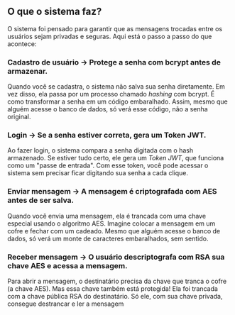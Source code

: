 ## O que o sistema faz?

O sistema foi pensado para garantir que as mensagens trocadas entre os usuários sejam privadas e seguras. Aqui está o passo a passo do que acontece:  

### **Cadastro de usuário → Protege a senha com bcrypt antes de armazenar.**  
Quando você se cadastra, o sistema não salva sua senha diretamente. Em vez disso, ela passa por um processo chamado *hashing* com bcrypt. É como transformar a senha em um código embaralhado. Assim, mesmo que alguém acesse o banco de dados, só verá esse código, não a senha original.  

### **Login → Se a senha estiver correta, gera um Token JWT.**  
Ao fazer login, o sistema compara a senha digitada com o hash armazenado. Se estiver tudo certo, ele gera um *Token JWT*, que funciona como um "passe de entrada". Com esse token, você pode acessar o sistema sem precisar ficar digitando sua senha a cada clique.  

### **Enviar mensagem → A mensagem é criptografada com AES antes de ser salva.**  
Quando você envia uma mensagem, ela é trancada com uma chave especial usando o algoritmo AES. Imagine colocar a mensagem em um cofre e fechar com um cadeado. Mesmo que alguém acesse o banco de dados, só verá um monte de caracteres embaralhados, sem sentido.  

### **Receber mensagem → O usuário descriptografa com RSA sua chave AES e acessa a mensagem.**  
Para abrir a mensagem, o destinatário precisa da chave que tranca o cofre (a chave AES). Mas essa chave também está protegida! Ela foi trancada com a chave pública RSA do destinatário. Só ele, com sua chave privada, consegue destrancar e ler a mensagem
